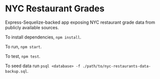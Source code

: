 # NYC Restaurant Grades

Express-Sequelize-backed app exposing NYC restaurant grade data from publicly available sources.

To install dependencies, `npm install`.

To run, `npm start`.

To test, `npm test`.

To seed data run `psql <database> -f ./path/to/nyc-restaurants-data-backup.sql`.



